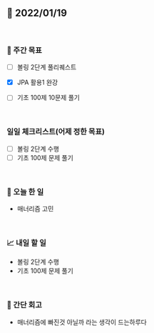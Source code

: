 ## 📅 2022/01/19

<br/>

### 🏹 주간 목표

- [ ] 볼링 2단계 풀리퀘스트
- [x] JPA 활용1 완강
- [ ] 기초 100제 10문제 풀기


<br/>

### 일일 체크리스트(어제 정한 목표)

- [ ] 볼링 2단계 수행
- [ ] 기초 100제 문제 풀기

<br/>

### 💯 오늘 한 일

- 매너리즘 고민

<br/>

### 📈 내일 할 일

- 볼링 2단계 수행
- 기초 100제 문제 풀기

<br/>

### 🧐 간단 회고

- 매너리즘에 빠진것 아닐까 라는 생각이 드는하루다

